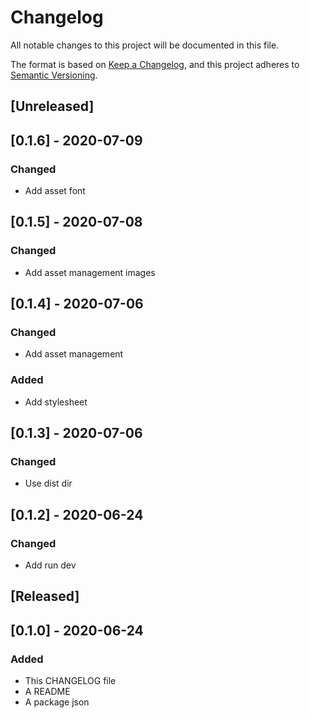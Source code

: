 # Changelog
All notable changes to this project will be documented in this file.

The format is based on [Keep a Changelog](https://keepachangelog.com/en/1.0.0/),
and this project adheres to [Semantic Versioning](https://semver.org/spec/v2.0.0.html).

## [Unreleased]

## [0.1.6] - 2020-07-09
### Changed
- Add asset font

## [0.1.5] - 2020-07-08
### Changed
- Add asset management images

## [0.1.4] - 2020-07-06
### Changed
- Add asset management
### Added
- Add stylesheet

## [0.1.3] - 2020-07-06
### Changed
- Use dist dir

## [0.1.2] - 2020-06-24
### Changed
- Add run dev

## [Released]

## [0.1.0] - 2020-06-24
### Added
- This CHANGELOG file 
- A README
- A package json
